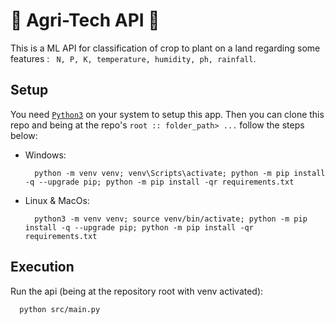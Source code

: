 # 🚀 Agri-Tech API 🚀
This is a ML API for classification of crop to plant on a land regarding some features : ` N, P, K, temperature, humidity, ph, rainfall`.

## Setup

You need [`Python3`](https://www.python.org/) on your system to setup this app. Then you can clone this repo and being at the repo's `root :: folder_path> ...`  follow the steps below:

- Windows:
        
        python -m venv venv; venv\Scripts\activate; python -m pip install -q --upgrade pip; python -m pip install -qr requirements.txt  

- Linux & MacOs:
        
        python3 -m venv venv; source venv/bin/activate; python -m pip install -q --upgrade pip; python -m pip install -qr requirements.txt  

## Execution
Run the api (being at the repository root with venv activated):

      python src/main.py
    